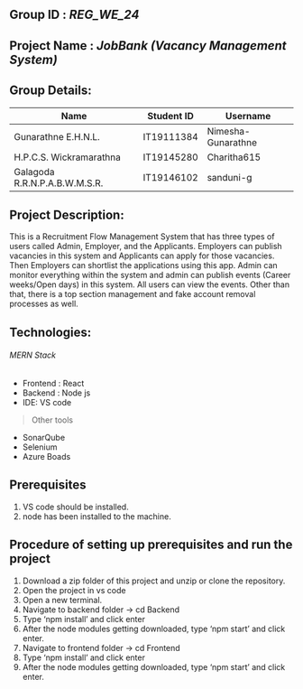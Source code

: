 ## Group ID : *REG_WE_24*

## Project Name : *JobBank (Vacancy Management System)*

## Group Details:
| Name  | Student ID | Username |
| ------------- | ------------- | ------------- |
| Gunarathne E.H.N.L.  | IT19111384  | Nimesha-Gunarathne  |
| H.P.C.S. Wickramarathna  | IT19145280  | Charitha615  |
| Galagoda R.R.N.P.A.B.W.M.S.R.  | IT19146102  | sanduni-g  |

## Project Description:

This is a Recruitment Flow Management System that has three types of users called Admin, Employer, and the Applicants. Employers can publish vacancies in this system and Applicants can apply for those vacancies. Then Employers can shortlist the applications using this app. Admin can monitor everything within the system and admin can publish events (Career weeks/Open days) in this system. All users can view the events. Other than that, there is a top section management and fake account removal processes as well.  

## Technologies:
###### MERN Stack
- Frontend : React
- Backend : Node js
- IDE: VS code

> Other tools
- SonarQube
- Selenium
- Azure Boads

## Prerequisites
1. VS code should be installed.
2. node has been installed to the machine.

## Procedure of setting up prerequisites and run the project
1.	Download a zip folder of this project and unzip or clone the repository.
2.	Open the project in vs code
3.	Open a new terminal.
4.	Navigate to backend folder -> cd Backend
5.	Type ‘npm install’ and click enter
6.	After the node modules getting downloaded, type ‘npm start’ and click enter.
7.	Navigate to frontend folder -> cd Frontend
8.	Type ‘npm install’ and click enter
9.	After the node modules getting downloaded, type ‘npm start’ and click enter.
